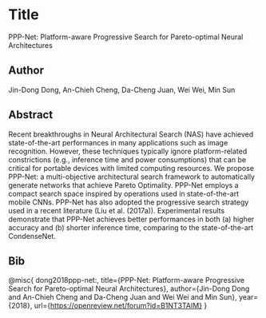 # Title 
PPP-Net: Platform-aware Progressive Search for Pareto-optimal Neural Architectures 
## Author 
Jin-Dong Dong, An-Chieh Cheng, Da-Cheng Juan, Wei Wei, Min Sun
## Abstract 
Recent breakthroughs in Neural Architectural Search (NAS) have achieved state-of-the-art performances in many applications such as image recognition. However, these techniques typically ignore platform-related constrictions (e.g., inference time and power consumptions) that can be critical for portable devices with limited computing resources. We propose PPP-Net: a multi-objective architectural search framework to automatically generate networks that achieve Pareto Optimality. PPP-Net employs a compact search space inspired by operations used in state-of-the-art mobile CNNs. PPP-Net has also adopted the progressive search strategy used in a recent literature (Liu et al. (2017a)).  Experimental results demonstrate that PPP-Net achieves better performances in both (a) higher accuracy and (b) shorter inference time, comparing to the state-of-the-art CondenseNet.

## Bib
@misc{
  dong2018ppp-net:,
  title={PPP-Net: Platform-aware Progressive Search for Pareto-optimal Neural Architectures},
  author={Jin-Dong Dong and An-Chieh Cheng and Da-Cheng Juan and Wei Wei and Min Sun},
  year={2018},
  url={https://openreview.net/forum?id=B1NT3TAIM}
}